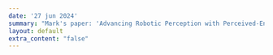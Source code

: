```yaml
---
date: '27 jun 2024'
summary: "Mark's paper: 'Advancing Robotic Perception with Perceived-Entity Linking' was accepted at ISWC. Congrats to all the authors!"
layout: default
extra_content: "false"
---
```

